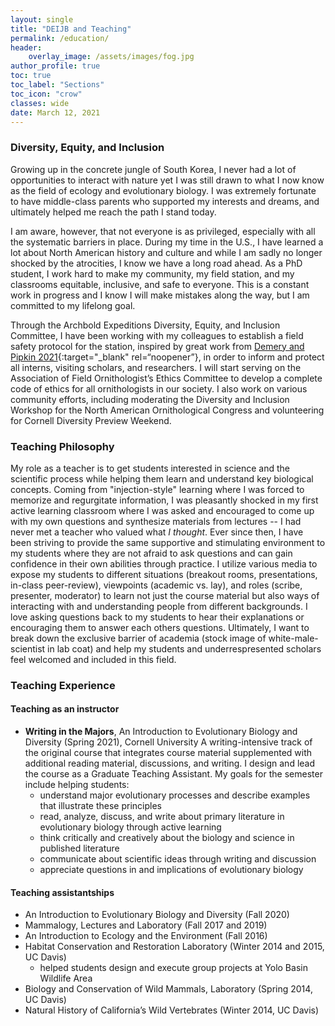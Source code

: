 ```yaml
---
layout: single
title: "DEIJB and Teaching"
permalink: /education/
header:
    overlay_image: /assets/images/fog.jpg
author_profile: true
toc: true
toc_label: "Sections"
toc_icon: "crow"
classes: wide
date: March 12, 2021
---
```



### Diversity, Equity, and Inclusion

Growing up in the concrete jungle of South Korea, I never had a lot of opportunities to interact with nature yet I was still drawn to what I now know as the field of ecology and evolutionary biology. I was extremely fortunate to have middle-class parents who supported my interests and dreams, and ultimately helped me reach the path I stand today.

I am aware, however, that not everyone is as privileged, especially with all the systematic barriers in place. During my time in the U.S., I have learned a lot about North American history and culture and while I am sadly no longer shocked by the atrocities, I know we have a long road ahead. As a PhD student, I work hard to make my community, my field station, and my classrooms equitable, inclusive, and safe to everyone. This is a constant work in progress and I know I will make mistakes along the way, but I am committed to my lifelong goal.

Through the Archbold Expeditions Diversity, Equity, and Inclusion Committee, I have been working with my colleagues to establish a field safety protocol for the station, inspired by great work from [Demery and Pipkin 2021](https://www.nature.com/articles/s41559-020-01328-5?proof=t){:target="\_blank" rel=“noopener”}, in order to inform and protect all interns, visiting scholars, and researchers. I will start serving on the Association of Field Ornithologist’s Ethics Committee to develop a complete code of ethics
for all ornithologists in our society. I also work on various community efforts, including moderating the Diversity and Inclusion Workshop for the North American Ornithological Congress and volunteering for Cornell Diversity Preview Weekend.


### Teaching Philosophy
My role as a teacher is to get students interested in science and the scientific process while helping them learn and understand key biological concepts. Coming from "injection-style" learning where I was forced to memorize and regurgitate information, I was pleasantly shocked in my first active learning classroom where I was asked and encouraged to come up with my own questions and synthesize materials from lectures -- I had never met a teacher who valued what *I thought*. Ever since then, I have been striving to provide the same supportive and stimulating environment to my students where they are not afraid to ask questions and can gain confidence in their own abilities through practice. I utilize various media to expose my students to different situations (breakout rooms, presentations, in-class peer-review), viewpoints (academic vs. lay), and roles (scribe, presenter, moderator) to learn not just the course material but also ways of interacting with and understanding people from different backgrounds. I love asking questions back to my students to hear their explanations or encouraging them to answer each others questions. Ultimately, I want to break down the exclusive barrier of academia (stock image of white-male-scientist in lab coat) and help my students and underrespresented scholars feel welcomed and included in this field.


### Teaching Experience
#### Teaching as an instructor
  - **Writing in the Majors**, An Introduction to Evolutionary Biology and Diversity (Spring 2021), Cornell University 
      A writing-intensive track of the original course that integrates course material supplemented with additional reading material, discussions, and writing. I design and lead       the course as a Graduate Teaching Assistant. My goals for the semester include helping students:
      - understand major evolutionary processes and describe examples that illustrate these principles
      - read, analyze, discuss, and write about primary literature in evolutionary biology through active learning
      - think critically and creatively about the biology and science in published literature
      - communicate about scientific ideas through writing and discussion
      - appreciate questions in and implications of evolutionary biology

#### Teaching assistantships
  - An Introduction to Evolutionary Biology and Diversity (Fall 2020)
  - Mammalogy, Lectures and Laboratory (Fall 2017 and 2019)
  - An Introduction to Ecology and the Environment (Fall 2016)
  - Habitat Conservation and Restoration Laboratory (Winter 2014 and 2015, UC Davis)
      - helped students design and execute group projects at Yolo Basin Wildlife Area
  - Biology and Conservation of Wild Mammals, Laboratory (Spring 2014, UC Davis)
  - Natural History of California’s Wild Vertebrates (Winter 2014, UC Davis)
